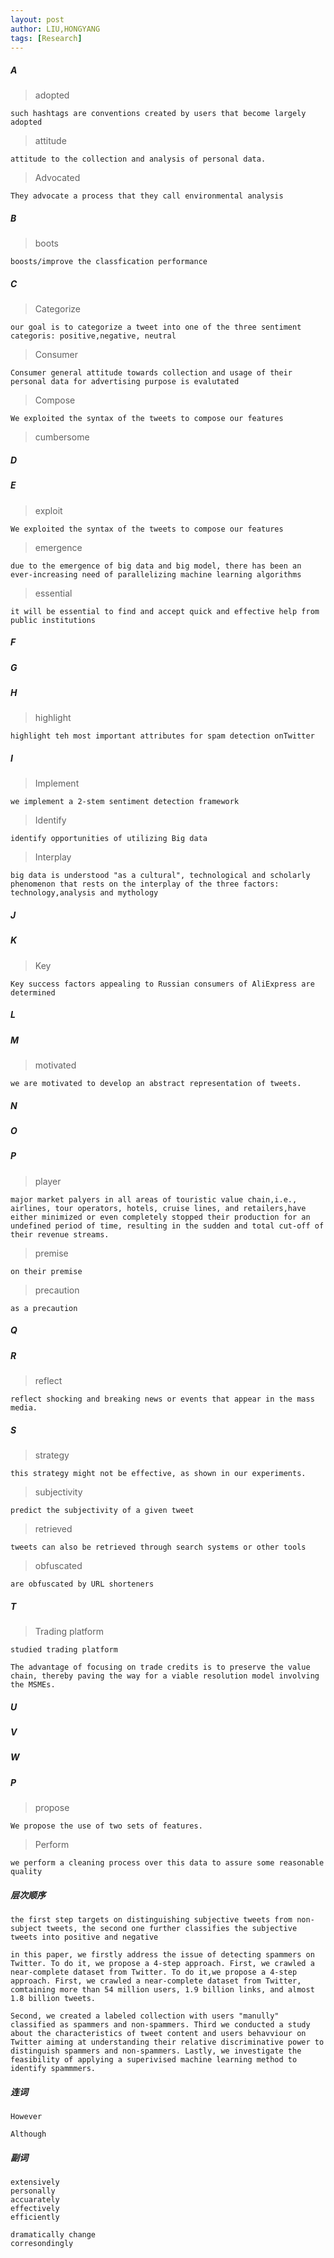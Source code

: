 ```yaml
---
layout: post
author: LIU,HONGYANG
tags: [Research]
---
```




##### A

> adopted 

```
such hashtags are conventions created by users that become largely adopted
```

> attitude

```
attitude to the collection and analysis of personal data.
```

> Advocated 



```
They advocate a process that they call environmental analysis
```





##### B

> boots

```
boosts/improve the classfication performance
```





##### C



> Categorize

```
our goal is to categorize a tweet into one of the three sentiment categoris: positive,negative, neutral
```



> Consumer



```
Consumer general attitude towards collection and usage of their personal data for advertising purpose is evalutated 
```







> Compose



```
We exploited the syntax of the tweets to compose our features
```



> cumbersome







##### D





##### E



> exploit

```
We exploited the syntax of the tweets to compose our features
```



> emergence



```
due to the emergence of big data and big model, there has been an ever-increasing need of parallelizing machine learning algorithms
```



> essential



```
it will be essential to find and accept quick and effective help from public institutions
```





##### F



##### G



##### H

> highlight



```
highlight teh most important attributes for spam detection onTwitter
```





##### I

> Implement

```
we implement a 2-stem sentiment detection framework
```

> Identify

```
identify opportunities of utilizing Big data
```

> Interplay

```
big data is understood "as a cultural", technological and scholarly phenomenon that rests on the interplay of the three factors: technology,analysis and mythology
```







##### J



##### K

> Key



```
Key success factors appealing to Russian consumers of AliExpress are determined
```







##### L



##### M



> motivated

```
we are motivated to develop an abstract representation of tweets.
```







##### N



##### O



##### P

> player



```
major market palyers in all areas of touristic value chain,i.e., airlines, tour operators, hotels, cruise lines, and retailers,have either minimized or even completely stopped their production for an undefined period of time, resulting in the sudden and total cut-off of their revenue streams. 
```



> premise



```
on their premise
```



> precaution

```
as a precaution
```







##### Q



##### R

> reflect



```
reflect shocking and breaking news or events that appear in the mass media.
```



##### S



> strategy

```
this strategy might not be effective, as shown in our experiments.
```



> subjectivity

```
predict the subjectivity of a given tweet
```



> retrieved

```
tweets can also be retrieved through search systems or other tools
```



> obfuscated

```
are obfuscated by URL shorteners
```





##### T

> Trading platform



```
studied trading platform
```



> 

```
The advantage of focusing on trade credits is to preserve the value chain, thereby paving the way for a viable resolution model involving the MSMEs.
```



##### U

##### V



##### W













##### P



> propose

```
We propose the use of two sets of features.
```



> Perform



```
we perform a cleaning process over this data to assure some reasonable quality
```





##### 层次顺序

```
the first step targets on distinguishing subjective tweets from non-subject tweets, the second one further classifies the subjective tweets into positive and negative
```



```
in this paper, we firstly address the issue of detecting spammers on Twitter. To do it, we propose a 4-step approach. First, we crawled a near-complete dataset from Twitter. To do it,we propose a 4-step approach. First, we crawled a near-complete dataset from Twitter, comtaining more than 54 million users, 1.9 billion links, and almost 1.8 billion tweets.

Second, we created a labeled collection with users "manully" classified as spammers and non-spammers. Third we conducted a study about the characteristics of tweet content and users behavviour on Twitter aiming at understanding their relative discriminative power to distinguish spammers and non-spammers. Lastly, we investigate the feasibility of applying a superivised machine learning method to identify spammmers.
```





##### 连词

```
However

Although
```



##### 副词



```
extensively
personally
accuarately
effectively
efficiently

dramatically change
corresondingly
```





